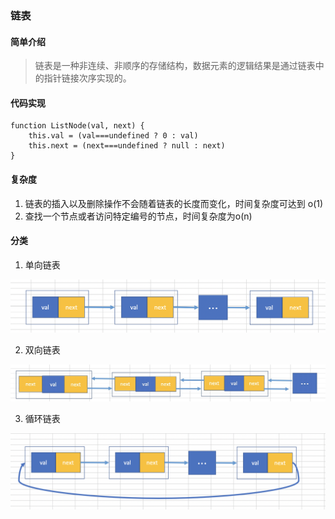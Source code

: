 ### 链表
#### 简单介绍
> 链表是一种非连续、非顺序的存储结构，数据元素的逻辑结果是通过链表中的指针链接次序实现的。

#### 代码实现
```
function ListNode(val, next) {
    this.val = (val===undefined ? 0 : val)
    this.next = (next===undefined ? null : next)
}
```
#### 复杂度
1. 链表的插入以及删除操作不会随着链表的长度而变化，时间复杂度可达到 o(1)
2. 查找一个节点或者访问特定编号的节点，时间复杂度为o(n)

#### 分类
1. 单向链表

![avatar](https://github.com/hongjinquan/leetcode/blob/main/ListNode/images/danListNode.png)

2. 双向链表

![avatar](https://github.com/hongjinquan/leetcode/blob/main/ListNode/images/doubleListNode.jpg)

3. 循环链表

![avatar](https://github.com/hongjinquan/leetcode/blob/main/ListNode/images/circleListNode.png)
